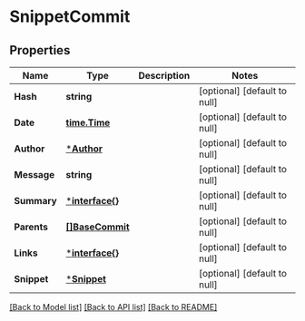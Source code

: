 # SnippetCommit

## Properties
Name | Type | Description | Notes
------------ | ------------- | ------------- | -------------
**Hash** | **string** |  | [optional] [default to null]
**Date** | [**time.Time**](time.Time.md) |  | [optional] [default to null]
**Author** | [***Author**](author.md) |  | [optional] [default to null]
**Message** | **string** |  | [optional] [default to null]
**Summary** | [***interface{}**](interface{}.md) |  | [optional] [default to null]
**Parents** | [**[]BaseCommit**](base_commit.md) |  | [optional] [default to null]
**Links** | [***interface{}**](interface{}.md) |  | [optional] [default to null]
**Snippet** | [***Snippet**](snippet.md) |  | [optional] [default to null]

[[Back to Model list]](../README.md#documentation-for-models) [[Back to API list]](../README.md#documentation-for-api-endpoints) [[Back to README]](../README.md)

